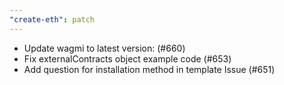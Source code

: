 ```yaml
---
"create-eth": patch
---
```


- Update wagmi to latest version: (#660)
- Fix externalContracts object example code (#653)
- Add question for installation method in template Issue (#651)
